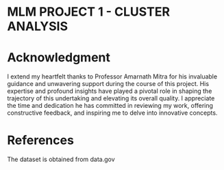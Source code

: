 # MLM PROJECT 1 - CLUSTER ANALYSIS

# Acknowledgment

I extend my heartfelt thanks to Professor Amarnath Mitra for his invaluable guidance and unwavering support during the course of this project. His expertise and profound insights have played a pivotal role in shaping the trajectory of this undertaking and elevating its overall quality. I appreciate the time and dedication he has committed in reviewing my work, offering constructive feedback, and inspiring me to delve into innovative concepts.

# References 
The dataset is obtained from data.gov

